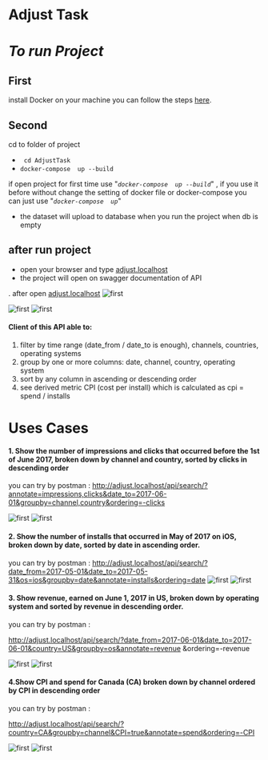 # Adjust Task



# *To run Project*

## First
install Docker on your machine you can follow the steps [here](https://docs.docker.com/install/linux/docker-ce/ubuntu/).

## Second 


cd to folder of project 

- ``` cd AdjustTask```
-  ```docker-compose  up --build``` 

if open project for first time use "*```docker-compose  up --build```*" , if you use it before without change the 
 setting of docker file
 or docker-compose you can just use "*```docker-compose  up```*" 
 - the dataset will upload to database when you run the project when db is empty
 ## after run project
 -  open your browser and type [adjust.localhost](adjust.localhost)
 - the project will open on swagger documentation of API
 
. after open [adjust.localhost](adjust.localhost)
 ![first](docs/adjust1.png)
 
 ![first](docs/adjust2.png)
 ![first](docs/adjust3.png)
 
 
#### Client of this API able to:

1. filter by time range (date_from / date_to is enough), channels, countries, operating systems
2. group by one or more columns: date, channel, country, operating system
3. sort by any column in ascending or descending order
4. see derived metric CPI (cost per install) which is calculated as cpi = spend / installs


# Uses Cases
#### 1.  Show the number of impressions and clicks that occurred before the 1st of June 2017, broken down by channel and country, sorted by clicks in descending order
you can try by postman :
http://adjust.localhost/api/search/?annotate=impressions,clicks&date_to=2017-06-01&groupby=channel,country&ordering=-clicks

  ![first](docs/adjust4.png)
  ![first](docs/adjust5.png)

#### 2. Show the number of installs that occurred in May of 2017 on iOS, broken down by date, sorted by date in ascending order.
you can try by postman :
http://adjust.localhost/api/search/?date_from=2017-05-01&date_to=2017-05-31&os=ios&groupby=date&annotate=installs&ordering=date
![first](docs/adjust6.png)
  ![first](docs/adjust7.png)
  
  
#### 3. Show revenue, earned on June 1, 2017 in US, broken down by operating system and sorted by revenue in descending order.
you can try by postman :

http://adjust.localhost/api/search/?date_from=2017-06-01&date_to=2017-06-01&country=US&groupby=os&annotate=revenue
&ordering=-revenue


  ![first](docs/adjust8.png)
  ![first](docs/adjust9.png)
  
#### 4.Show CPI and spend for Canada (CA) broken down by channel ordered by CPI in descending order

you can try by postman :

http://adjust.localhost/api/search/?country=CA&groupby=channel&CPI=true&annotate=spend&ordering=-CPI


  ![first](docs/adjust10.png)
  ![first](docs/adjust11.png)
    